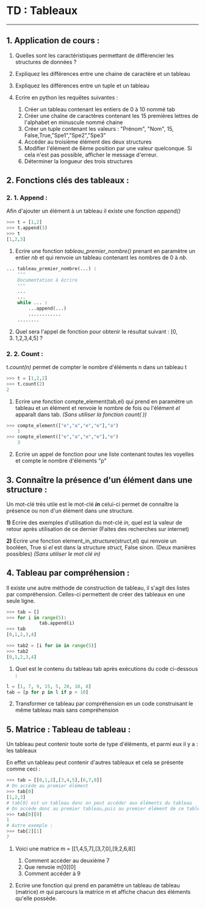 # TD : Tableaux

------

## 1. Application de cours :

1. Quelles sont les caractéristiques permettant de différencier les structures de données ? 

2.  Expliquez les différences entre une chaine de caractère et un tableau
3. Expliquez les différences entre un tuple et un tableau
4. Ecrire en python les requêtes suivantes :
   1. Créer un tableau contenant les entiers de 0 à 10 nommé tab
   2. Créer une chaîne de caractères contenant les 15 premières lettres de l'alphabet en minuscule nommé chaine
   3. Créer un tuple contenant les valeurs : "Prénom", "Nom", 15, False,True,"Spe1","Spe2","Spe3"
   4. Accéder au troisième élément des deux structures
   5. Modifier l'élément de 6ème position par une valeur quelconque. Si cela n'est pas possible, afficher le message d'erreur.
   6. Déterminer la longueur des trois structures

## 2. Fonctions clés des tableaux :

### 2. 1. Append :

Afin d'ajouter un élément à un tableau il existe une fonction *append()*

```python
>>> t = [1,2]
>>> t.append(3)
>>> t
[1,2,3]
```

1. Ecrire une fonction *tableau*_*premier_nombre()* prenant en paramètre un entier *nb* et qui renvoie un tableau contenant les nombres de 0 à *nb*. 

```python
... tableau_premier_nombre(...) : 
	"""
	Documentation à écrire
	"""
	...
	...
	while ... : 
		...append(...)
		............
	........
```

2. Quel sera l'appel de fonction pour obtenir le résultat suivant : [0,
2. 1,2,3,4,5] ?

### 2. 2. Count :

t.*count(n)* permet de compter le nombre d'éléments n dans un tableau t

```python
>>> t = [1,2,2]
>>> t.count(2)
2
```

1. Ecrire une fonction compte_element(tab,el) qui prend en paramètre un tableau et un élément et renvoie le nombre de fois ou l'élément *el* apparaît dans tab. *(Sans utiliser la fonction count( ))*

```python
>>> compte_element(["e","a","e","e"],"a")
	1
>>> compte_element(["e","a","e","e"],"e")
	3
```

2. Ecrire un appel de fonction pour une liste contenant toutes les voyelles et compte le nombre d'éléments "p"

## 3. Connaître la présence d'un élément dans une structure :

Un mot-clé très utile est le mot-clé ***in*** celui-ci permet de connaître la présence ou non d'un élément dans une structure.

**1)** Ecrire des exemples d'utilisation du mot-clé *in*, quel est la valeur de retour après utilisation de ce dernier (Faites des recherches sur internet)

**2)** Ecrire une fonction element_in_structure(struct,el) qui renvoie un booléen, True si *el* est dans la structure *struct,* False sinon. (Deux manières possibles) *(Sans utiliser le mot clé in)*

## 4. Tableau par compréhension :

Il existe une autre méthode de construction de tableau, il s'agit des listes par compréhension. Celles-ci permettent de créer des tableaux en une seule ligne.

```python
>>> tab = []
>>> for i in range(5):
			tab.append(i)
>>> tab
[0,1,2,3,4]

>>> tab2 = [i for in in range(5)]
>>> tab2
[0,1,2,3,4]
```

1. Quel est le contenu du tableau tab après exécutions du code ci-dessous :

```python
l = [1, 7, 9, 15, 5, 20, 10, 8]
tab = [p for p in l if p > 10]
```

2. Transformer ce tableau par compréhension en un code construisant le même tableau mais sans compréhension

## 5. Matrice : Tableau de tableau :

Un tableau peut contenir toute sorte de type d'éléments, et parmi eux il y a : les tableaux

En effet un tableau peut contenir d'autres tableaux et cela se présente comme ceci : 

```python
>>> tab = [[0,1,2],[3,4,5],[6,7,8]]
# On accède au premier élément
>>> tab[0]
[1,2,3]
# tab[0] est un tableau donc on peut accéder aux éléments du tableau
# On accède donc au premier tableau,puis au premier élément de ce tableau
>>> tab[0][0]
1
# Autre exemple :
>>> tab[2][1]
7
```

1. Voici une matrice m = [[1,4,5,7],[3,7,0],[9,2,6,8]]
   1. Comment accéder au deuxième 7
   2. Que renvoie m\[0]\[0]
   3. Comment accéder à 9

2. Ecrire une fonction qui prend en paramètre un tableau de tableau (matrice) *m* qui parcours la matrice m et affiche chacun des éléments qu'elle possède.